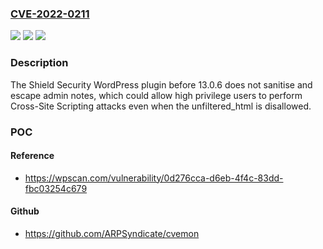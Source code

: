 ### [CVE-2022-0211](https://cve.mitre.org/cgi-bin/cvename.cgi?name=CVE-2022-0211)
![](https://img.shields.io/static/v1?label=Product&message=Shield%20Security%20%E2%80%93%20Scanners%2C%20Security%20Hardening%2C%20Brute%20Force%20Protection%20%26%20Firewall&color=blue)
![](https://img.shields.io/static/v1?label=Version&message=n%2Fa&color=blue)
![](https://img.shields.io/static/v1?label=Vulnerability&message=CWE-79%20Cross-site%20Scripting%20(XSS)&color=brighgreen)

### Description

The Shield Security WordPress plugin before 13.0.6 does not sanitise and escape admin notes, which could allow high privilege users to perform Cross-Site Scripting attacks even when the unfiltered_html is disallowed.

### POC

#### Reference
- https://wpscan.com/vulnerability/0d276cca-d6eb-4f4c-83dd-fbc03254c679

#### Github
- https://github.com/ARPSyndicate/cvemon

